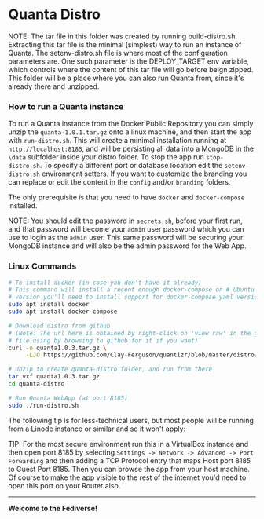 # Quanta Distro

NOTE: The tar file in this folder was created by running build-distro.sh. Extracting this tar file is the minimal (simplest) way to run an instance of Quanta. The setenv-distro.sh file is where most of the configuration parameters are. One such parameter is the DEPLOY_TARGET env variable, which controls where the content of this tar file will go before beign zipped. This folder will be a place where you can also run Quanta from, since it's already there and unzipped.

### How to run a Quanta instance

To run a Quanta instance from the Docker Public Repository you can simply unzip the `quanta-1.0.1.tar.gz` onto a linux machine, and then start the app with `run-distro.sh`. This will create a minimal installation running at `http://localhost:8185`, and will be persisting all data into a MongoDB in the `\data` subfolder inside your distro folder. To stop the app run `stop-distro.sh`. To specify a different port or database location edit the `setenv-distro.sh` environment setters. If you want to customize the branding you can replace or edit the content in the `config` and/or `branding` folders.

The only prerequisite is that you need to have `docker` and `docker-compose` installed.

NOTE: You should edit the password in `secrets.sh`, before your first run, and that password will become your `admin` user password which you can use to login as the `admin` user. This same password will be securing your MongoDB instance and will also be the admin password for the Web App.

### Linux Commands

```sh
# To install docker (in case you don't have it already)
# This command will install a recent enough docker-compose on # Ubuntu 20.04, but if you're on some other Linux 
# version you'll need to install support for docker-compose yaml version 3.7 
sudo apt install docker
sudo apt install docker-compose

# Download distro from github
# (Note: The url here is obtained by right-click on 'view raw' in the github, and so you could also get this
# file using by browsing to github for it if you want)
curl -o quanta1.0.3.tar.gz \
     -LJO https://github.com/Clay-Ferguson/quantizr/blob/master/distro/quanta1.0.3.tar.gz?raw=true

# Unzip to create quanta-distro folder, and run from there
tar vxf quanta1.0.3.tar.gz
cd quanta-distro

# Run Quanta WebApp (at port 8185)
sudo ./run-distro.sh
```

The following tip is for less-technical users, but most people will be running from a Linode instance or similar and so it won't apply:

TIP: For the most secure environment run this in a VirtualBox instance and then open port 8185 by selecting `Settings -> Network -> Advanced -> Port Forwarding` and then adding a TCP Protocol entry that maps Host port 8185 to Guest Port 8185. Then you can browse the app from your host machine. Of course to make the app visible to the rest of the internet you'd need to open this port on your Router also.

****

**Welcome to the Fediverse!**


